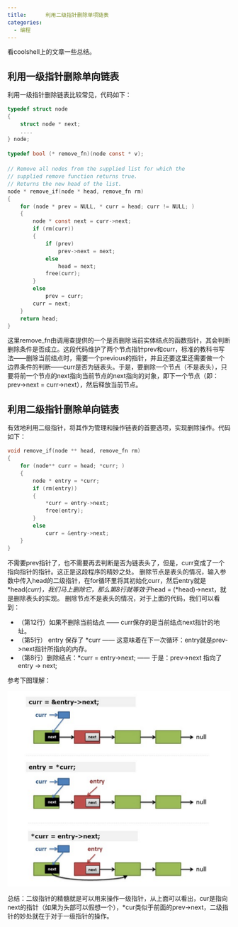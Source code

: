 ```yaml
---
title:      利用二级指针删除单项链表
categories:
  - 编程
---
```


看coolshell上的文章一些总结。

## 利用一级指针删除单向链表

利用一级指针删除链表比较常见，代码如下：

```c
typedef struct node
{
    struct node * next;
    ....
} node;

typedef bool (* remove_fn)(node const * v);

// Remove all nodes from the supplied list for which the
// supplied remove function returns true.
// Returns the new head of the list.
node * remove_if(node * head, remove_fn rm)
{
    for (node * prev = NULL, * curr = head; curr != NULL; )
    {
        node * const next = curr->next;
        if (rm(curr))
        {
            if (prev)
                prev->next = next;
            else
                head = next;
            free(curr);
        }
        else
            prev = curr;
        curr = next;
    }
    return head;
}
```

这里remove_fn由调用查提供的一个是否删除当前实体结点的函数指针，其会判断删除条件是否成立。这段代码维护了两个节点指针prev和curr，标准的教科书写法——删除当前结点时，需要一个previous的指针，并且还要这里还需要做一个边界条件的判断——curr是否为链表头。于是，要删除一个节点（不是表头），只要将前一个节点的next指向当前节点的next指向的对象，即下一个节点（即：prev->next = curr->next），然后释放当前节点。

## 利用二级指针删除单向链表

有效地利用二级指针，将其作为管理和操作链表的首要选项，实现删除操作。代码如下：

```c
void remove_if(node ** head, remove_fn rm)
{
    for (node** curr = head; *curr; )
    {
        node * entry = *curr;
        if (rm(entry))
        {
            *curr = entry->next;
            free(entry);
        }
        else
            curr = &entry->next;
    }
}
```

不需要prev指针了，也不需要再去判断是否为链表头了，但是，curr变成了一个指向指针的指针。这正是这段程序的精妙之处。
删除节点是表头的情况，输入参数中传入head的二级指针，在for循环里将其初始化curr，然后entry就是*head(*curr)，我们马上删除它，那么第8行就等效于*head = (*head)->next，就是删除表头的实现。
删除节点不是表头的情况，对于上面的代码，我们可以看到：

- （第12行）如果不删除当前结点 —— curr保存的是当前结点next指针的地址。
- （第5行） entry 保存了 *curr —— 这意味着在下一次循环：entry就是prev->next指针所指向的内存。
- （第8行）删除结点：*curr = entry->next; —— 于是：prev->next 指向了 entry -> next;

参考下图理解：

![pointer](/images/pointer/1.png)

总结：二级指针的精髓就是可以用来操作一级指针，从上面可以看出，cur是指向next的指针（如果为头部可以假想一个），*cur类似于前面的prev->next，二级指针的妙处就在于对于一级指针的操作。
